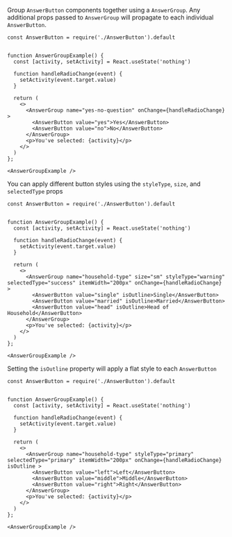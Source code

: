 Group `AnswerButton` components together using a `AnswerGroup`. Any additional props passed to `AnswerGroup` will propagate to each individual `AnswerButton`.

```
const AnswerButton = require('./AnswerButton').default


function AnswerGroupExample() {
  const [activity, setActivity] = React.useState('nothing')

  function handleRadioChange(event) {
    setActivity(event.target.value)
  }

  return (
    <>
      <AnswerGroup name="yes-no-question" onChange={handleRadioChange} >
        <AnswerButton value="yes">Yes</AnswerButton>
        <AnswerButton value="no">No</AnswerButton>
      </AnswerGroup>
      <p>You've selected: {activity}</p>
    </>
  )
};

<AnswerGroupExample />
```

You can apply different button styles using the `styleType`, `size`, and `selectedType` props

```
const AnswerButton = require('./AnswerButton').default


function AnswerGroupExample() {
  const [activity, setActivity] = React.useState('nothing')

  function handleRadioChange(event) {
    setActivity(event.target.value)
  }

  return (
    <>
      <AnswerGroup name="household-type" size="sm" styleType="warning" selectedType="success" itemWidth="200px" onChange={handleRadioChange} >
        <AnswerButton value="single" isOutline>Single</AnswerButton>
        <AnswerButton value="married" isOutline>Married</AnswerButton>
        <AnswerButton value="head" isOutline>Head of Household</AnswerButton>
      </AnswerGroup>
      <p>You've selected: {activity}</p>
    </>
  )
};

<AnswerGroupExample />
```

Setting the `isOutline` property will apply a flat style to each `AnswerButton`

```
const AnswerButton = require('./AnswerButton').default


function AnswerGroupExample() {
  const [activity, setActivity] = React.useState('nothing')

  function handleRadioChange(event) {
    setActivity(event.target.value)
  }

  return (
    <>
      <AnswerGroup name="household-type" styleType="primary" selectedType="primary" itemWidth="200px" onChange={handleRadioChange} isOutline >
        <AnswerButton value="left">Left</AnswerButton>
        <AnswerButton value="middle">Middle</AnswerButton>
        <AnswerButton value="right">Right</AnswerButton>
      </AnswerGroup>
      <p>You've selected: {activity}</p>
    </>
  )
};

<AnswerGroupExample />
```
